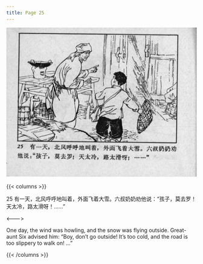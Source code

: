 ```yaml
---
title: Page 25
---
```


![leifeng page](./../../images/leifeng/seifert0522_lf_0032_0.jpg)

{{< columns >}}

25 有一天，北风呼呼地叫着，外面飞着大雪。六叔奶奶劝他说：“孩子，莫去罗！天太冷，路太滑呀！……”

<--->

One day, the wind was howling, and the snow was flying outside. Great-aunt Six advised him: “Boy, don’t go outside! It’s too cold, and the road is too slippery to walk on! ...” 

{{< /columns >}}
